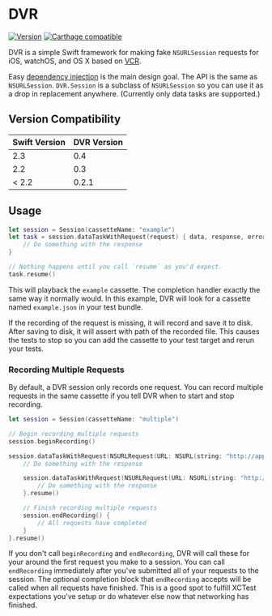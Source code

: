 # DVR

[![Version](https://img.shields.io/github/release/venmo/DVR.svg)](https://github.com/venmo/DVR/releases) [![Carthage compatible](https://img.shields.io/badge/Carthage-compatible-4BC51D.svg?style=flat)](https://github.com/Carthage/Carthage)

DVR is a simple Swift framework for making fake `NSURLSession` requests for iOS,
watchOS, and OS X based on [VCR](https://github.com/vcr/vcr).

Easy [dependency injection](https://en.wikipedia.org/wiki/Dependency_injection) is the main design goal. The API is the same as `NSURLSession`. `DVR.Session` is a subclass of `NSURLSession` so you can use it as a drop in replacement anywhere. (Currently only data tasks are supported.)


## Version Compatibility

| Swift Version | DVR Version |
| ------------- | ----------- |
| 2.3           | 0.4         |
| 2.2           | 0.3         |
| < 2.2         | 0.2.1       |


## Usage

```swift
let session = Session(cassetteName: "example")
let task = session.dataTaskWithRequest(request) { data, response, error in
    // Do something with the response
}

// Nothing happens until you call `resume` as you'd expect.
task.resume()
```

This will playback the `example` cassette. The completion handler exactly the same way it normally would. In this example, DVR will look for a cassette named `example.json` in your test bundle.

If the recording of the request is missing, it will record and save it to disk. After saving to disk, it will assert with path of the recorded file. This causes the tests to stop so you can add the cassette to your test target and rerun your tests.


### Recording Multiple Requests

By default, a DVR session only records one request. You can record multiple requests in the same cassette if you tell DVR when to start and stop recording.

``` swift
let session = Session(cassetteName: "multiple")

// Begin recording multiple requests
session.beginRecording()

session.dataTaskWithRequest(NSURLRequest(URL: NSURL(string: "http://apple.com")!)) { data, response, error in
    // Do something with the response

    session.dataTaskWithRequest(NSURLRequest(URL: NSURL(string: "http://google.com")!)) { data, response, error in
        // Do something with the response
    }.resume()

    // Finish recording multiple requests
    session.endRecording() {
        // All requests have completed
    }
}.resume()
```

If you don't call `beginRecording` and `endRecording`, DVR will call these for your around the first request you make to a session. You can call `endRecording` immediately after you've submitted all of your requests to the session. The optional completion block that `endRecording` accepts will be called when all requests have finished. This is a good spot to fulfill XCTest expectations you've setup or do whatever else now that networking has finished.
